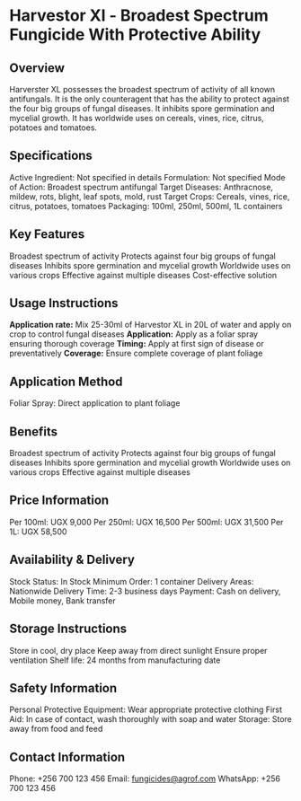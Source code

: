 # Harvestor Xl - Broadest Spectrum Fungicide With Protective Ability

## Overview
Harverster XL possesses the broadest spectrum of activity of all known antifungals. It is the only counteragent that has the ability to protect against the four big groups of fungal diseases. It inhibits spore germination and mycelial growth. It has worldwide uses on cereals, vines, rice, citrus, potatoes and tomatoes.

## Specifications
Active Ingredient: Not specified in details
Formulation: Not specified
Mode of Action: Broadest spectrum antifungal
Target Diseases: Anthracnose, mildew, rots, blight, leaf spots, mold, rust
Target Crops: Cereals, vines, rice, citrus, potatoes, tomatoes
Packaging: 100ml, 250ml, 500ml, 1L containers

## Key Features
Broadest spectrum of activity
Protects against four big groups of fungal diseases
Inhibits spore germination and mycelial growth
Worldwide uses on various crops
Effective against multiple diseases
Cost-effective solution

## Usage Instructions
**Application rate:** Mix 25-30ml of Harvestor XL in 20L of water and apply on crop to control fungal diseases
**Application:** Apply as a foliar spray ensuring thorough coverage
**Timing:** Apply at first sign of disease or preventatively
**Coverage:** Ensure complete coverage of plant foliage

## Application Method
Foliar Spray: Direct application to plant foliage

## Benefits
Broadest spectrum of activity
Protects against four big groups of fungal diseases
Inhibits spore germination and mycelial growth
Worldwide uses on various crops
Effective against multiple diseases

## Price Information
Per 100ml: UGX 9,000
Per 250ml: UGX 16,500
Per 500ml: UGX 31,500
Per 1L: UGX 58,500

## Availability & Delivery
Stock Status: In Stock
Minimum Order: 1 container
Delivery Areas: Nationwide
Delivery Time: 2-3 business days
Payment: Cash on delivery, Mobile money, Bank transfer

## Storage Instructions
Store in cool, dry place
Keep away from direct sunlight
Ensure proper ventilation
Shelf life: 24 months from manufacturing date

## Safety Information
Personal Protective Equipment: Wear appropriate protective clothing
First Aid: In case of contact, wash thoroughly with soap and water
Storage: Store away from food and feed

## Contact Information
Phone: +256 700 123 456
Email: fungicides@agrof.com
WhatsApp: +256 700 123 456

